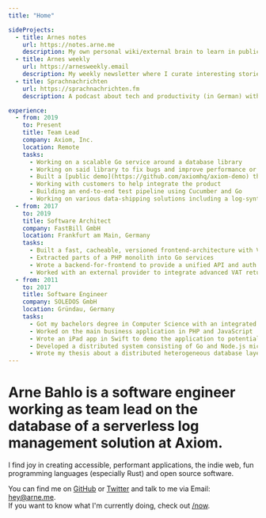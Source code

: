 ```yaml
---
title: "Home"

sideProjects:
  - title: Arnes notes
    url: https://notes.arne.me
    description: My own personal wiki/external brain to learn in public.
  - title: Arnes weekly
    url: https://arnesweekly.email
    description: My weekly newsletter where I curate interesting stories from all over the web.
  - title: Sprachnachrichten
    url: https://sprachnachrichten.fm
    description: A podcast about tech and productivity (in German) with my good friend and co-host [Jan](https://fruechtl.me).

experience:
  - from: 2019
    to: Present
    title: Team Lead
    company: Axiom, Inc.
    location: Remote
    tasks:
      - Working on a scalable Go service around a database library
      - Working on said library to fix bugs and improve performance or scalability
      - Built a [public demo](https://github.com/axiomhq/axiom-demo) that can be run locally to get a feeling for the product quickly
      - Working with customers to help integrate the product
      - Building an end-to-end test pipeline using Cucumber and Go
      - Working on various data-shipping solutions including a log-synthesizer, Hacker New and GitHub events
  - from: 2017
    to: 2019
    title: Software Architect
    company: FastBill GmbH
    location: Frankfurt am Main, Germany
    tasks:
      - Built a fast, cacheable, versioned frontend-architecture with Vue, AWS CloudFront and AWS Lambda@Edge
      - Extracted parts of a PHP monolith into Go services
      - Wrote a backend-for-frontend to provide a unified API and auth for the frontend
      - Worked with an external provider to integrate advanced VAT return into a Go service
  - from: 2011
    to: 2017
    title: Software Engineer
    company: SOLEDOS GmbH
    location: Gründau, Germany
    tasks:
      - Got my bachelors degree in Computer Science with an integrated degree program
      - Worked on the main business application in PHP and JavaScript
      - Wrote an iPad app in Swift to demo the application to potential customers
      - Developed a distributed system consisting of Go and Node.js microservices
      - Wrote my thesis about a distributed heterogeneous database layer
---
```


# Arne Bahlo is a software engineer working as team lead on the database of a serverless log management solution at Axiom.

I find joy in creating accessible, performant applications, the indie web, fun
programming languages (especially Rust) and open source software.

You can find me on [GitHub](https://github.com/bahlo) or
[Twitter](https://twitter.com/arnebahlo) and talk to me via Email: <hey@arne.me>.  
If you want to know what I'm currently doing, check out [/now](/now).
